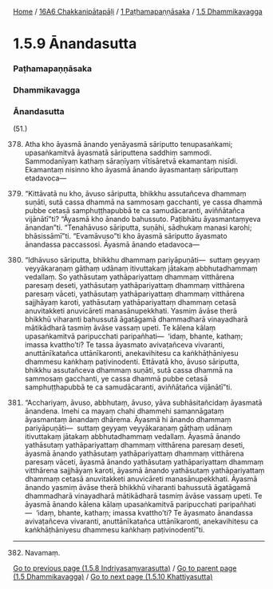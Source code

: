 
[Home](/) / [16A6 Chakkanipātapāḷi](/tipitaka/16A6.md) / [1 Paṭhamapaṇṇāsaka](/tipitaka/16A6/1.md) / [1.5 Dhammikavagga](/tipitaka/16A6/1/1.5.md)

# 1.5.9 Ānandasutta

### Paṭhamapaṇṇāsaka

### Dhammikavagga

### Ānandasutta

(51.)

378. Atha kho āyasmā ānando yenāyasmā sāriputto tenupasaṅkami; upasaṅkamitvā āyasmatā sāriputtena saddhiṃ sammodi. Sammodanīyaṃ kathaṃ sāraṇīyaṃ vītisāretvā ekamantaṃ nisīdi. Ekamantaṃ nisinno kho āyasmā ānando āyasmantaṃ sāriputtaṃ etadavoca—

379. “Kittāvatā nu kho, āvuso sāriputta, bhikkhu assutañceva dhammaṃ suṇāti, sutā cassa dhammā na sammosaṃ gacchanti, ye cassa dhammā pubbe cetasā samphuṭṭhapubbā te ca samudācaranti, aviññātañca vijānātī”ti? “Āyasmā kho ānando bahussuto. Paṭibhātu āyasmantaṃyeva ānandan”ti. “Tenahāvuso sāriputta, suṇāhi, sādhukaṃ manasi karohi; bhāsissāmī”ti. “Evamāvuso”ti kho āyasmā sāriputto āyasmato ānandassa paccassosi. Āyasmā ānando etadavoca—

380. “Idhāvuso sāriputta, bhikkhu dhammaṃ pariyāpuṇāti—  suttaṃ geyyaṃ veyyākaraṇaṃ gāthaṃ udānaṃ itivuttakaṃ jātakaṃ abbhutadhammaṃ vedallaṃ. So yathāsutaṃ yathāpariyattaṃ dhammaṃ vitthārena paresaṃ deseti, yathāsutaṃ yathāpariyattaṃ dhammaṃ vitthārena paresaṃ vāceti, yathāsutaṃ yathāpariyattaṃ dhammaṃ vitthārena sajjhāyaṃ karoti, yathāsutaṃ yathāpariyattaṃ dhammaṃ cetasā anuvitakketi anuvicāreti manasānupekkhati. Yasmiṃ āvāse therā bhikkhū viharanti bahussutā āgatāgamā dhammadharā vinayadharā mātikādharā tasmiṃ āvāse vassaṃ upeti. Te kālena kālaṃ upasaṅkamitvā paripucchati paripañhati—  ‘idaṃ, bhante, kathaṃ; imassa kvattho’ti? Te tassa āyasmato avivaṭañceva vivaranti, anuttānīkatañca uttānīkaronti, anekavihitesu ca kaṅkhāṭhāniyesu dhammesu kaṅkhaṃ paṭivinodenti. Ettāvatā kho, āvuso sāriputta, bhikkhu assutañceva dhammaṃ suṇāti, sutā cassa dhammā na sammosaṃ gacchanti, ye cassa dhammā pubbe cetasā samphuṭṭhapubbā te ca samudācaranti, aviññātañca vijānātī”ti.

381. “Acchariyaṃ, āvuso, abbhutaṃ, āvuso, yāva subhāsitañcidaṃ āyasmatā ānandena. Imehi ca mayaṃ chahi dhammehi samannāgataṃ āyasmantaṃ ānandaṃ dhārema. Āyasmā hi ānando dhammaṃ pariyāpuṇāti—  suttaṃ geyyaṃ veyyākaraṇaṃ gāthaṃ udānaṃ itivuttakaṃ jātakaṃ abbhutadhammaṃ vedallaṃ. Āyasmā ānando yathāsutaṃ yathāpariyattaṃ dhammaṃ vitthārena paresaṃ deseti, āyasmā ānando yathāsutaṃ yathāpariyattaṃ dhammaṃ vitthārena paresaṃ vāceti, āyasmā ānando yathāsutaṃ yathāpariyattaṃ dhammaṃ vitthārena sajjhāyaṃ karoti, āyasmā ānando yathāsutaṃ yathāpariyattaṃ dhammaṃ cetasā anuvitakketi anuvicāreti manasānupekkhati. Āyasmā ānando yasmiṃ āvāse therā bhikkhū viharanti bahussutā āgatāgamā dhammadharā vinayadharā mātikādharā tasmiṃ āvāse vassaṃ upeti. Te āyasmā ānando kālena kālaṃ upasaṅkamitvā paripucchati paripañhati—  ‘idaṃ, bhante, kathaṃ; imassa kvattho’ti? Te āyasmato ānandassa avivaṭañceva vivaranti, anuttānīkatañca uttānīkaronti, anekavihitesu ca kaṅkhāṭhāniyesu dhammesu kaṅkhaṃ paṭivinodentī”ti.

---

382. Navamaṃ.



[Go to previous page (1.5.8 Indriyasaṃvarasutta)](/tipitaka/16A6/1/1.5/1.5.8.md) / [Go to parent page (1.5 Dhammikavagga)](/tipitaka/16A6/1/1.5.md) / [Go to next page (1.5.10 Khattiyasutta)](/tipitaka/16A6/1/1.5/1.5.10.md)


